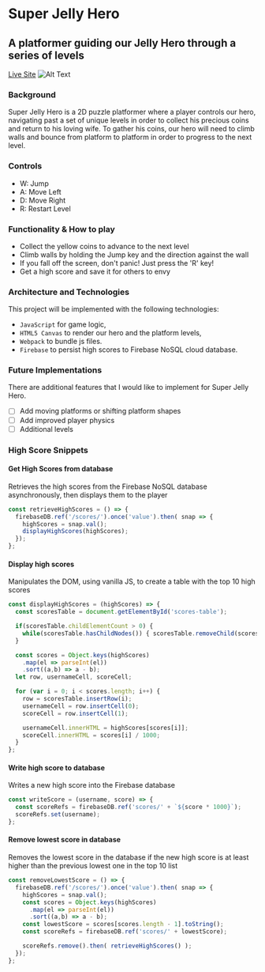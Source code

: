 # Super Jelly Hero
## A platformer guiding our Jelly Hero through a series of levels

[Live Site](https://dkirkpatrick99.github.io/Super-Jelly-Hero/)
![Alt Text](/assets/videos/jelly.gif)

### Background
Super Jelly Hero is a 2D puzzle platformer where a player controls our hero, navigating past a set of unique levels in order to collect his precious coins and return to his loving wife. To gather his coins, our hero will need to climb walls and bounce from platform to platform in order to progress to the next level.

### Controls
* W: Jump
* A: Move Left
* D: Move Right
* R: Restart Level

### Functionality & How to play
* Collect the yellow coins to advance to the next level
* Climb walls by holding the Jump key and the direction against the wall
* If you fall off the screen, don't panic! Just press the 'R' key!
* Get a high score and save it for others to envy

### Architecture and Technologies
This project will be implemented with the following technologies:

- `JavaScript` for game logic,
- `HTML5 Canvas` to render our hero and the platform levels,
- `Webpack` to bundle js files.
- `Firebase` to persist high scores to Firebase NoSQL cloud database.


### Future Implementations
There are additional features that I would like to implement for Super Jelly Hero.
- [ ] Add moving platforms or shifting platform shapes
- [ ] Add improved player physics
- [ ] Additional levels

### High Score Snippets

#### Get High Scores from database
Retrieves the high scores from the Firebase NoSQL database asynchronously, then displays them to the player
````js
const retrieveHighScores = () => {
  firebaseDB.ref('/scores/').once('value').then( snap => {
    highScores = snap.val();
    displayHighScores(highScores);
  });
};
````

#### Display high scores
Manipulates the DOM, using vanilla JS, to create a table with the top 10 high scores
````js
const displayHighScores = (highScores) => {
  const scoresTable = document.getElementById('scores-table');

  if(scoresTable.childElementCount > 0) {
    while(scoresTable.hasChildNodes()) { scoresTable.removeChild(scoresTable.lastChild); }
  }

  const scores = Object.keys(highScores)
    .map(el => parseInt(el))
    .sort((a,b) => a - b);
  let row, usernameCell, scoreCell;

  for (var i = 0; i < scores.length; i++) {
    row = scoresTable.insertRow(i);
    usernameCell = row.insertCell(0);
    scoreCell = row.insertCell(1);

    usernameCell.innerHTML = highScores[scores[i]];
    scoreCell.innerHTML = scores[i] / 1000;
  }
};
````

#### Write high score to database
Writes a new high score into the Firebase database
````js
const writeScore = (username, score) => {
  const scoreRefs = firebaseDB.ref('scores/' + `${score * 1000}`);
  scoreRefs.set(username);
};
````

#### Remove lowest score in database
Removes the lowest score in the database if the new high score is at least higher than the previous lowest one in the top 10 list
````js
const removeLowestScore = () => {
  firebaseDB.ref('/scores/').once('value').then( snap => {
    highScores = snap.val();
    const scores = Object.keys(highScores)
      .map(el => parseInt(el))
      .sort((a,b) => a - b);
    const lowestScore = scores[scores.length - 1].toString();
    const scoreRefs = firebaseDB.ref('scores/' + lowestScore);

    scoreRefs.remove().then( retrieveHighScores() );
  });
};
````